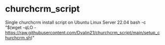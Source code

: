 # churchcrm_script
Single churchcrm install script on Ubuntu Linux Server 22.04
bash -c "$(wget -qLO - https://raw.githubusercontent.com/Dvalin21/churchcrm_script/main/setup_churchcrm.sh)"
